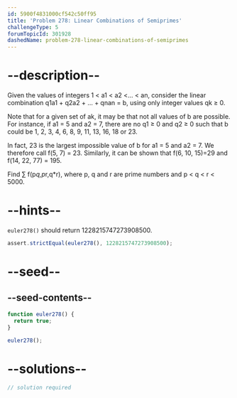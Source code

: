 ```yaml
---
id: 5900f4831000cf542c50ff95
title: 'Problem 278: Linear Combinations of Semiprimes'
challengeType: 5
forumTopicId: 301928
dashedName: problem-278-linear-combinations-of-semiprimes
---
```


# --description--

Given the values of integers 1 &lt; a1 &lt; a2 &lt;... &lt; an, consider the linear combination q1a1 + q2a2 + ... + qnan = b, using only integer values qk ≥ 0.

Note that for a given set of ak, it may be that not all values of b are possible. For instance, if a1 = 5 and a2 = 7, there are no q1 ≥ 0 and q2 ≥ 0 such that b could be 1, 2, 3, 4, 6, 8, 9, 11, 13, 16, 18 or 23.

In fact, 23 is the largest impossible value of b for a1 = 5 and a2 = 7. We therefore call f(5, 7) = 23. Similarly, it can be shown that f(6, 10, 15)=29 and f(14, 22, 77) = 195.

Find ∑ f(p*q,p*r,q\*r), where p, q and r are prime numbers and p &lt; q &lt; r &lt; 5000.

# --hints--

`euler278()` should return 1228215747273908500.

```js
assert.strictEqual(euler278(), 1228215747273908500);
```

# --seed--

## --seed-contents--

```js
function euler278() {
  return true;
}

euler278();
```

# --solutions--

```js
// solution required
```
